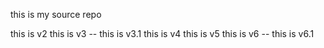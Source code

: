 this is my source repo

this is v2
this is v3
 -- this is v3.1
this is v4
this is v5
this is v6
  -- this is v6.1
